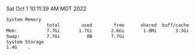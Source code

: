 Sat Oct  1 10:11:39 AM MDT 2022
```bash
System Memory
               total        used        free      shared  buff/cache   available
Mem:           7.7Gi       1.7Gi       2.6Gi       1.0Mi       3.3Gi       5.7Gi
Swap:          7.7Gi          0B       7.7Gi
System Storage
1.4G	.
```
